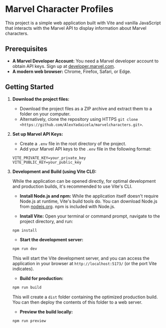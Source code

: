 # Marvel Character Profiles
This project is a simple web application built with Vite and vanilla JavaScript that interacts with the Marvel API to display information about Marvel characters. 

## Prerequisites

* **A Marvel Developer Account:** You need a Marvel developer account to obtain API keys. Sign up at [developer.marvel.com](https://developer.marvel.com/).
* **A modern web browser:** Chrome, Firefox, Safari, or Edge.

## Getting Started

1.  **Download the project files:**
    * Download the project files as a ZIP archive and extract them to a folder on your computer.
    * Alternatively, clone the repository using HTTPS `git clone <https://github.com/AlexYadaicela/marvelcharacters.git>`.

2.  **Set up Marvel API Keys:**

    * Create a `.env` file in the root directory of the project.
    * Add your Marvel API keys to the `.env` file in the following format:

    ```
    VITE_PRIVATE_KEY=your_private_key
    VITE_PUBLIC_KEY=your_public_key
    ```

3.  **Development and Build (using Vite CLI):**

    While the application can be opened directly, for optimal development and production builds, it's recommended to use Vite's CLI.

    * **Install Node.js and npm:** While the application itself doesn't require Node.js at runtime, Vite's build tools do. You can download Node.js from [nodejs.org](https://nodejs.org/). npm is included with Node.js.

    * **Install Vite:** Open your terminal or command prompt, navigate to the project directory, and run:

    ```bash
    npm install
    ```
    * **Start the development server:**

    ```bash
    npm run dev
    ```

    This will start the Vite development server, and you can access the application in your browser at `http://localhost:5173/` (or the port Vite indicates).
    
    * **Build for production:**

    ```bash
    npm run build
    ```

    This will create a `dist` folder containing the optimized production build. You can then deploy the contents of this folder to a web server.
    * **Preview the build locally:**
    ```bash
    npm run preview
    ```

